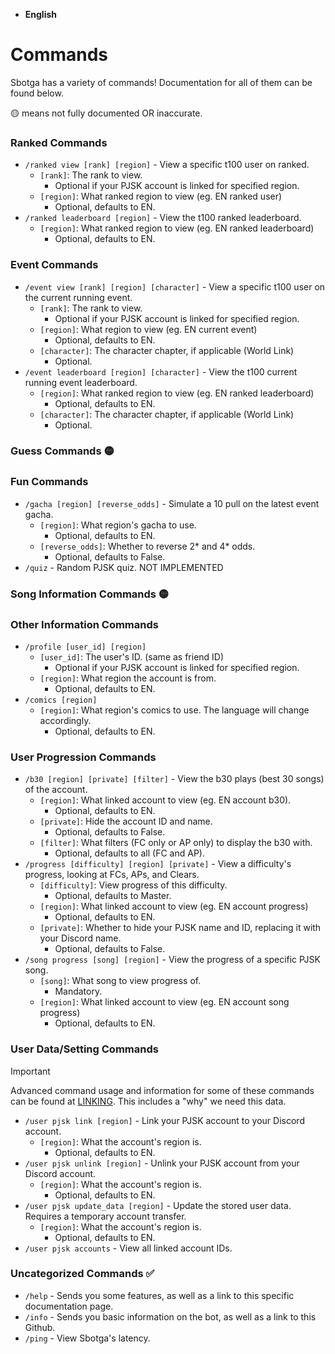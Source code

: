 - **English**
# Commands
Sbotga has a variety of commands! Documentation for all of them can be found below.

🟡 means not fully documented OR inaccurate.
### Ranked Commands
- `/ranked view [rank] [region]` - View a specific t100 user on ranked.
    - `[rank]`: The rank to view.
        - Optional if your PJSK account is linked for specified region.
    - `[region]`: What ranked region to view (eg. EN ranked user)
        - Optional, defaults to EN.
- `/ranked leaderboard [region]` - View the t100 ranked leaderboard.
    - `[region]`: What ranked region to view (eg. EN ranked leaderboard)
        - Optional, defaults to EN.
### Event Commands
- `/event view [rank] [region] [character]` - View a specific t100 user on the current running event.
    - `[rank]`: The rank to view.
        - Optional if your PJSK account is linked for specified region.
    - `[region]`: What region to view (eg. EN current event)
        - Optional, defaults to EN.
    - `[character]`: The character chapter, if applicable (World Link)
        - Optional.
- `/event leaderboard [region] [character]` - View the t100 current running event leaderboard.
    - `[region]`: What ranked region to view (eg. EN ranked leaderboard)
        - Optional, defaults to EN.
    - `[character]`: The character chapter, if applicable (World Link)
        - Optional.
### Guess Commands 🟡
### Fun Commands
- `/gacha [region] [reverse_odds]` - Simulate a 10 pull on the latest event gacha.
    - `[region]`: What region's gacha to use.
        - Optional, defaults to EN.
    - `[reverse_odds]`: Whether to reverse 2* and 4* odds.
        - Optional, defaults to False.
- `/quiz` - Random PJSK quiz. NOT IMPLEMENTED
### Song Information Commands 🟡
### Other Information Commands
- `/profile [user_id] [region]`
    - `[user_id]`: The user's ID. (same as friend ID)
        - Optional if your PJSK account is linked for specified region.
    - `[region]`: What region the account is from.
        - Optional, defaults to EN.
- `/comics [region]`
    - `[region]`: What region's comics to use. The language will change accordingly.
        - Optional, defaults to EN.
### User Progression Commands
- `/b30 [region] [private] [filter]` - View the b30 plays (best 30 songs) of the account.
    - `[region]`: What linked account to view (eg. EN account b30).
      - Optional, defaults to EN.
    - `[private]`: Hide the account ID and name.
       - Optional, defaults to False.
    - `[filter]`: What filters (FC only or AP only) to display the b30 with.
      - Optional, defaults to all (FC and AP).
- `/progress [difficulty] [region] [private]` - View a difficulty's progress, looking at FCs, APs, and Clears.
    - `[difficulty]`: View progress of this difficulty.
      - Optional, defaults to Master.
    - `[region]`: What linked account to view (eg. EN account progress)
      - Optional, defaults to EN.
    - `[private]`: Whether to hide your PJSK name and ID, replacing it with your Discord name.
      - Optional, defaults to False.
- `/song progress [song] [region]` - View the progress of a specific PJSK song.
    - `[song]`: What song to view progress of.
      - Mandatory.
    - `[region]`: What linked account to view (eg. EN account song progress)
      - Optional, defaults to EN.
### User Data/Setting Commands
> [!IMPORTANT]  
> Advanced command usage and information for some of these commands can be found at [LINKING](LINKING.md).
> This includes a "why" we need this data.

- `/user pjsk link [region]` - Link your PJSK account to your Discord account.
    - `[region]`: What the account's region is.
      - Optional, defaults to EN.
- `/user pjsk unlink [region]` - Unlink your PJSK account from your Discord account.
    - `[region]`: What the account's region is.
      - Optional, defaults to EN.
- `/user pjsk update_data [region]` - Update the stored user data. Requires a temporary account transfer.
    - `[region]`: What the account's region is.
      - Optional, defaults to EN.
- `/user pjsk accounts` - View all linked account IDs.
### Uncategorized Commands ✅
- `/help` - Sends you some features, as well as a link to this specific documentation page.
- `/info` - Sends you basic information on the bot, as well as a link to this Github.
- `/ping` - View Sbotga's latency.
